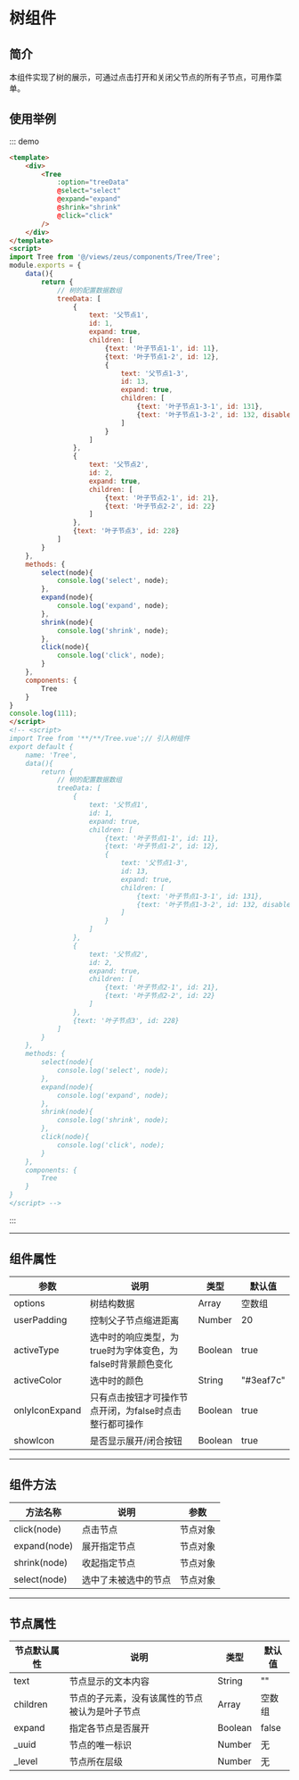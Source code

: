 
# 树组件

## 简介
本组件实现了树的展示，可通过点击打开和关闭父节点的所有子节点，可用作菜单。
<!-- <script>
import Tree from '@/views/zeus/components/Tree/Tree';
module.exports = {
	name: 'Tree',
	data(){
		return {
            // 树的配置数据数组
			treeData: [
				{
					text: '父节点1',
					id: 1,
					expand: true,
					children: [
						{text: '叶子节点1-1', id: 11},
						{text: '叶子节点1-2', id: 12},
						{
							text: '父节点1-3',
							id: 13,
							expand: true,
							children: [
								{text: '叶子节点1-3-1', id: 131},
								{text: '叶子节点1-3-2', id: 132, disable: true},
							]
						}
					]
				},
				{
					text: '父节点2',
					id: 2,
					expand: true,
					children: [
						{text: '叶子节点2-1', id: 21},
						{text: '叶子节点2-2', id: 22}
					]
				},
				{text: '叶子节点3', id: 228}
			]
		}
	},
	methods: {
		select(node){
			console.log('select', node);
		},
		expand(node){
			console.log('expand', node);
		},
		shrink(node){
			console.log('shrink', node);
		},
		click(node){
			console.log('click', node);
		}
	},
	components: {
		Tree
	}
}
console.log(111);
</script> -->


## 使用举例
::: demo
```html
<template>
    <div>
        <Tree 
            :option="treeData"
            @select="select"
            @expand="expand"
            @shrink="shrink"
            @click="click"
        />
    </div>
</template>
<script>
import Tree from '@/views/zeus/components/Tree/Tree';
module.exports = {
	data(){
		return {
            // 树的配置数据数组
			treeData: [
				{
					text: '父节点1',
					id: 1,
					expand: true,
					children: [
						{text: '叶子节点1-1', id: 11},
						{text: '叶子节点1-2', id: 12},
						{
							text: '父节点1-3',
							id: 13,
							expand: true,
							children: [
								{text: '叶子节点1-3-1', id: 131},
								{text: '叶子节点1-3-2', id: 132, disable: true},
							]
						}
					]
				},
				{
					text: '父节点2',
					id: 2,
					expand: true,
					children: [
						{text: '叶子节点2-1', id: 21},
						{text: '叶子节点2-2', id: 22}
					]
				},
				{text: '叶子节点3', id: 228}
			]
		}
	},
	methods: {
		select(node){
			console.log('select', node);
		},
		expand(node){
			console.log('expand', node);
		},
		shrink(node){
			console.log('shrink', node);
		},
		click(node){
			console.log('click', node);
		}
	},
	components: {
		Tree
	}
}
console.log(111);
</script>
<!-- <script>
import Tree from '**/**/Tree.vue';// 引入树组件
export default {
	name: 'Tree',
	data(){
		return {
            // 树的配置数据数组
			treeData: [
				{
					text: '父节点1',
					id: 1,
					expand: true,
					children: [
						{text: '叶子节点1-1', id: 11},
						{text: '叶子节点1-2', id: 12},
						{
							text: '父节点1-3',
							id: 13,
							expand: true,
							children: [
								{text: '叶子节点1-3-1', id: 131},
								{text: '叶子节点1-3-2', id: 132, disable: true},
							]
						}
					]
				},
				{
					text: '父节点2',
					id: 2,
					expand: true,
					children: [
						{text: '叶子节点2-1', id: 21},
						{text: '叶子节点2-2', id: 22}
					]
				},
				{text: '叶子节点3', id: 228}
			]
		}
	},
	methods: {
		select(node){
			console.log('select', node);
		},
		expand(node){
			console.log('expand', node);
		},
		shrink(node){
			console.log('shrink', node);
		},
		click(node){
			console.log('click', node);
		}
	},
	components: {
		Tree
	}
}
</script> -->
```
:::  

---

## 组件属性

| 参数      | 说明                 | 类型    | 默认值 |
| --------- | ---------------------------- | ----------- | ----- |
|  options    |   树结构数据    |   Array  |  空数组 |
|  userPadding    |  控制父子节点缩进距离  |  Number   | 20 |
| activeType | 选中时的响应类型，为true时为字体变色，为false时背景颜色变化 | Boolean | true |
| activeColor | 选中时的颜色 | String | "#3eaf7c" |
| onlyIconExpand | 只有点击按钮才可操作节点开闭，为false时点击整行都可操作 | Boolean | true |
| showIcon | 是否显示展开/闭合按钮 | Boolean | true |

---

## 组件方法

| 方法名称   | 说明                             | 参数  |
| -------  | -------------------------------- | -------- |
| click(node) | 点击节点 | 节点对象 |
| expand(node) | 展开指定节点 | 节点对象 |
| shrink(node) | 收起指定节点 | 节点对象 |
| select(node) | 选中了未被选中的节点 | 节点对象 |  

---

## 节点属性
| 节点默认属性      | 说明                 | 类型    | 默认值 |
| --------- | ---------------------------- | ----------- | ----- |
|  text    |  节点显示的文本内容   | String   |  "" |
|  children    |  节点的子元素，没有该属性的节点被认为是叶子节点   | Array   |  空数组 |
|  expand    |  指定各节点是否展开   | Boolean   |  false |
|  _uuid    |  节点的唯一标识   | Number   |  无 |
|  _level    |  节点所在层级   | Number   |  无 |

